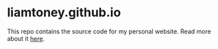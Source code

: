 # liamtoney.github.io

This repo contains the source code for my personal website. Read more about it
[here](https://liam.earth/#about-this-site).
